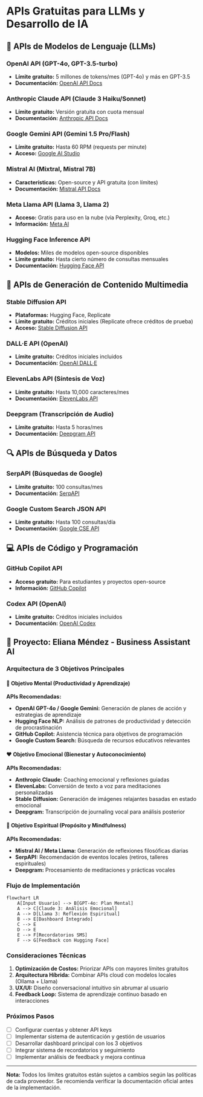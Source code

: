 # APIs Gratuitas para LLMs y Desarrollo de IA

## 🤖 APIs de Modelos de Lenguaje (LLMs)

### OpenAI API (GPT-4o, GPT-3.5-turbo)
- **Límite gratuito:** 5 millones de tokens/mes (GPT-4o) y más en GPT-3.5
- **Documentación:** [OpenAI API Docs](https://platform.openai.com/docs)

### Anthropic Claude API (Claude 3 Haiku/Sonnet)
- **Límite gratuito:** Versión gratuita con cuota mensual
- **Documentación:** [Anthropic API Docs](https://docs.anthropic.com)

### Google Gemini API (Gemini 1.5 Pro/Flash)
- **Límite gratuito:** Hasta 60 RPM (requests per minute)
- **Acceso:** [Google AI Studio](https://makersuite.google.com)

### Mistral AI (Mixtral, Mistral 7B)
- **Características:** Open-source y API gratuita (con límites)
- **Documentación:** [Mistral API Docs](https://docs.mistral.ai)

### Meta Llama API (Llama 3, Llama 2)
- **Acceso:** Gratis para uso en la nube (vía Perplexity, Groq, etc.)
- **Información:** [Meta AI](https://ai.meta.com)

### Hugging Face Inference API
- **Modelos:** Miles de modelos open-source disponibles
- **Límite gratuito:** Hasta cierto número de consultas mensuales
- **Documentación:** [Hugging Face API](https://huggingface.co/docs/api-inference)

## 🎨 APIs de Generación de Contenido Multimedia

### Stable Diffusion API
- **Plataformas:** Hugging Face, Replicate
- **Límite gratuito:** Créditos iniciales (Replicate ofrece créditos de prueba)
- **Acceso:** [Stable Diffusion API](https://replicate.com/stability-ai/stable-diffusion)

### DALL·E API (OpenAI)
- **Límite gratuito:** Créditos iniciales incluidos
- **Documentación:** [OpenAI DALL·E](https://platform.openai.com/docs/guides/images)

### ElevenLabs API (Síntesis de Voz)
- **Límite gratuito:** Hasta 10,000 caracteres/mes
- **Documentación:** [ElevenLabs API](https://docs.elevenlabs.io)

### Deepgram (Transcripción de Audio)
- **Límite gratuito:** Hasta 5 horas/mes
- **Documentación:** [Deepgram API](https://developers.deepgram.com)

## 🔍 APIs de Búsqueda y Datos

### SerpAPI (Búsquedas de Google)
- **Límite gratuito:** 100 consultas/mes
- **Documentación:** [SerpAPI](https://serpapi.com)

### Google Custom Search JSON API
- **Límite gratuito:** Hasta 100 consultas/día
- **Documentación:** [Google CSE API](https://developers.google.com/custom-search/v1/introduction)

## 💻 APIs de Código y Programación

### GitHub Copilot API
- **Acceso gratuito:** Para estudiantes y proyectos open-source
- **Información:** [GitHub Copilot](https://github.com/features/copilot)

### Codex API (OpenAI)
- **Límite gratuito:** Créditos iniciales incluidos
- **Documentación:** [OpenAI Codex](https://platform.openai.com/docs/guides/code)

## 🚀 Proyecto: Eliana Méndez - Business Assistant AI

### Arquitectura de 3 Objetivos Principales

#### 🧠 Objetivo Mental (Productividad y Aprendizaje)
**APIs Recomendadas:**
- **OpenAI GPT-4o / Google Gemini:** Generación de planes de acción y estrategias de aprendizaje
- **Hugging Face NLP:** Análisis de patrones de productividad y detección de procrastinación
- **GitHub Copilot:** Asistencia técnica para objetivos de programación
- **Google Custom Search:** Búsqueda de recursos educativos relevantes

#### ❤️ Objetivo Emocional (Bienestar y Autoconocimiento)
**APIs Recomendadas:**
- **Anthropic Claude:** Coaching emocional y reflexiones guiadas
- **ElevenLabs:** Conversión de texto a voz para meditaciones personalizadas
- **Stable Diffusion:** Generación de imágenes relajantes basadas en estado emocional
- **Deepgram:** Transcripción de journaling vocal para análisis posterior

#### 🌟 Objetivo Espiritual (Propósito y Mindfulness)
**APIs Recomendadas:**
- **Mistral AI / Meta Llama:** Generación de reflexiones filosóficas diarias
- **SerpAPI:** Recomendación de eventos locales (retiros, talleres espirituales)
- **Deepgram:** Procesamiento de meditaciones y prácticas vocales

### Flujo de Implementación

```mermaid
flowchart LR
    A[Input Usuario] --> B[GPT-4o: Plan Mental]
    A --> C[Claude 3: Análisis Emocional]
    A --> D[Llama 3: Reflexión Espiritual]
    B --> E[Dashboard Integrado]
    C --> E
    D --> E
    E --> F[Recordatorios SMS]
    F --> G[Feedback con Hugging Face]
```

### Consideraciones Técnicas

1. **Optimización de Costos:** Priorizar APIs con mayores límites gratuitos
2. **Arquitectura Híbrida:** Combinar APIs cloud con modelos locales (Ollama + Llama)
3. **UX/UI:** Diseño conversacional intuitivo sin abrumar al usuario
4. **Feedback Loop:** Sistema de aprendizaje continuo basado en interacciones

### Próximos Pasos

- [ ] Configurar cuentas y obtener API keys
- [ ] Implementar sistema de autenticación y gestión de usuarios
- [ ] Desarrollar dashboard principal con los 3 objetivos
- [ ] Integrar sistema de recordatorios y seguimiento
- [ ] Implementar análisis de feedback y mejora continua

---

**Nota:** Todos los límites gratuitos están sujetos a cambios según las políticas de cada proveedor. Se recomienda verificar la documentación oficial antes de la implementación.
